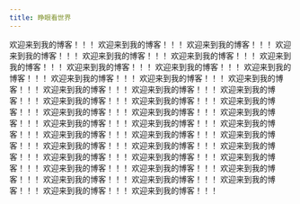 ```yaml
---
title: 睁眼看世界
---
```

欢迎来到我的博客！！！
欢迎来到我的博客！！！
欢迎来到我的博客！！！
欢迎来到我的博客！！！
欢迎来到我的博客！！！
欢迎来到我的博客！！！
欢迎来到我的博客！！！
欢迎来到我的博客！！！
欢迎来到我的博客！！！
欢迎来到我的博客！！！
欢迎来到我的博客！！！
欢迎来到我的博客！！！
欢迎来到我的博客！！！
欢迎来到我的博客！！！
欢迎来到我的博客！！！
欢迎来到我的博客！！！
欢迎来到我的博客！！！
欢迎来到我的博客！！！
欢迎来到我的博客！！！
欢迎来到我的博客！！！
欢迎来到我的博客！！！
欢迎来到我的博客！！！
欢迎来到我的博客！！！
欢迎来到我的博客！！！
欢迎来到我的博客！！！
欢迎来到我的博客！！！
欢迎来到我的博客！！！
欢迎来到我的博客！！！
欢迎来到我的博客！！！
欢迎来到我的博客！！！
欢迎来到我的博客！！！
欢迎来到我的博客！！！
欢迎来到我的博客！！！
欢迎来到我的博客！！！
欢迎来到我的博客！！！
欢迎来到我的博客！！！
欢迎来到我的博客！！！
欢迎来到我的博客！！！
欢迎来到我的博客！！！
欢迎来到我的博客！！！
欢迎来到我的博客！！！
欢迎来到我的博客！！！


